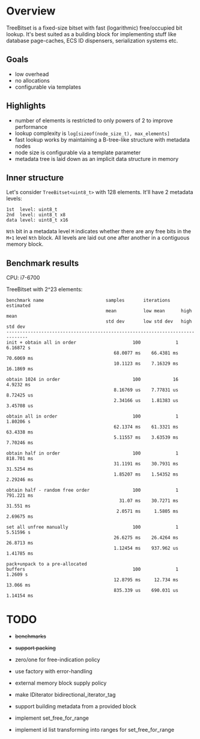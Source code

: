 # Overview
TreeBitset is a fixed-size bitset with fast (logarithmic) free/occupied bit lookup. It's best suited as a building block for implementing stuff like database page-caches, ECS ID dispensers, serialization systems etc.

## Goals
- low overhead
- no allocations
- configurable via templates

## Highlights
- number of elements is restricted to only powers of 2 to improve performance
- lookup complexity is `log[sizeof(node_size_t), max_elements]`
- fast lookup works by maintaining a B-tree-like structure with metadata nodes
- node size is configurable via a template parameter
- metadata tree is laid down as an implicit data structure in memory

## Inner structure
Let's consider `TreeBitset<uint8_t>` with 128 elements. It'll have 2 metadata levels:

```
1st  level: uint8_t
2nd  level: uint8_t x8
data level: uint8_t x16
```
`Nth` bit in a metadata level `M` indicates whether there are any free bits in the `M+1` level `Nth` block. All levels are laid out one after another in a contiguous memory block.

## Benchmark results
CPU: i7-6700

TreeBitset<uint64> with 2^23 elements:

```
benchmark name                       samples       iterations    estimated    
                                     mean          low mean      high mean    
                                     std dev       low std dev   high std dev 
------------------------------------------------------------------------------
init + obtain all in order                     100             1     6.16872 s
                                        68.0077 ms    66.4381 ms    70.6069 ms
                                        10.1123 ms    7.16329 ms    16.1869 ms
                                                                              
obtain 1024 in order                           100            16     4.9232 ms
                                        8.16769 us    7.77831 us    8.72425 us
                                        2.34166 us    1.81383 us    3.45708 us
                                                                              
obtain all in order                            100             1     1.80206 s
                                        62.1374 ms    61.3321 ms    63.4338 ms
                                        5.11557 ms    3.63539 ms    7.70246 ms
                                                                              
obtain half in order                           100             1    818.701 ms
                                        31.1191 ms    30.7931 ms    31.5254 ms
                                        1.85207 ms    1.54352 ms    2.29246 ms
                                                                              
obtain half - random free order                100             1    791.221 ms
                                          31.07 ms    30.7271 ms     31.551 ms
                                         2.0571 ms     1.5805 ms    2.69675 ms
                                                                              
set all unfree manually                        100             1     5.51596 s
                                        26.6275 ms    26.4264 ms    26.8713 ms
                                        1.12454 ms    937.962 us    1.41785 ms
                                                                              
pack+unpack to a pre-allocated                                                
buffers                                        100             1      1.2609 s
                                        12.8795 ms     12.734 ms     13.066 ms
                                        835.339 us    690.031 us    1.14154 ms
```

# TODO
- <s>benchmarks</s>
- <s>support packing</s>
- zero/one for free-indication policy

- use factory with error-handling
- external memory block supply policy

- make IDiterator bidirectional_iterator_tag
- support building metadata from a provided block

- implement set_free_for_range
- implement id list transforming into ranges for set_free_for_range